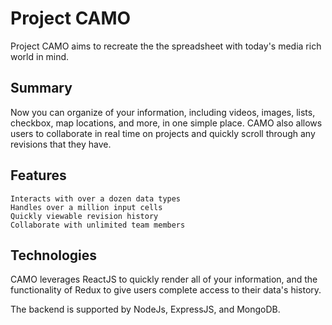 # Project CAMO

Project CAMO aims to recreate the the spreadsheet with today's media rich world in mind. 

## Summary

Now you can organize of your information, including videos, images, lists, checkbox, map locations, and more, in one simple place. CAMO also allows users to collaborate in real time on projects and quickly scroll through any revisions that they have. 

## Features

	Interacts with over a dozen data types
	Handles over a million input cells
	Quickly viewable revision history
	Collaborate with unlimited team members

## Technologies

CAMO leverages ReactJS to quickly render all of your information, and the functionality of Redux to give users complete access to their data's history. 

The backend is supported by NodeJs, ExpressJS, and MongoDB. 